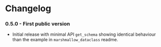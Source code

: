 # Changelog

### 0.5.0 - First public version

 * Initial release with minimal API `get_schema` showing identical behaviour than the example in `marshmallow_dataclass` readme.
